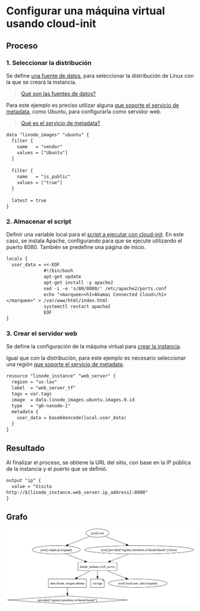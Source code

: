 # Configurar una máquina virtual usando cloud-init

## Proceso
### 1. Seleccionar la distribución
   
Se define [una fuente de datos](https://registry.terraform.io/providers/linode/linode/latest/docs/data-sources/images#filter), para seleccionar la distribución de Linux con la que se creará la instancia.

> [Qué son las fuentes de datos?](https://developer.hashicorp.com/terraform/language/data-sources)

Para este ejemplo es preciso utilizar alguna [que soporte el servicio de metadata](https://www.linode.com/docs/products/compute/compute-instances/guides/metadata/?tabs=linode-cli,macos#availability), como Ubuntu, para configurarla como servidor web.

> [Qué es el servicio de metadata?](https://www.linode.com/docs/products/compute/compute-instances/guides/metadata/?tabs=linode-cli,macos#)

```
data "linode_images" "ubuntu" {
  filter {
    name   = "vendor"
    values = ["Ubuntu"]
  }

  filter {
    name   = "is_public"
    values = ["true"]
  }

  latest = true
}
```

### 2. Almacenar el script

Definir una variable local para el [script a ejecutar con cloud-init](https://www.linode.com/docs/products/compute/compute-instances/guides/metadata/?tabs=linode-cli%2Cmacos#add-user-data). En este caso, se instala Apache, configurando para que se ejecute utilizando el puerto 8080. También se predefine una página de inicio.

```
locals {
  user_data = <<-EOF
              #!/bin/bash
              apt-get update
              apt-get install -y apache2
              sed -i -e 's/80/8080/' /etc/apache2/ports.conf
              echo "<marquee><h1>Akamai Connected Cloud</h1></marquee>" > /var/www/html/index.html
              systemctl restart apache2
              EOF
}
```

### 3. Crear el servidor web

Se define la configuración de la máquina virtual para [crear la instancia](https://registry.terraform.io/providers/linode/linode/latest/docs/resources/instance). 

Igual que con la distribución, para este ejemplo es necesario seleccionar una región [que soporte el servicio de metadata](https://www.linode.com/docs/products/compute/compute-instances/guides/metadata/?tabs=linode-cli,macos#availability).

```
resource "linode_instance" "web_server" {
  region = "us-lax"
  label  = "web_server_tf"
  tags = var.tags
  image  = data.linode_images.ubuntu.images.0.id
  type   = "g6-nanode-1"
  metadata {
    user_data = base64encode(local.user_data)
  }
}
```

## Resultado

Al finalizar el proceso, se obtiene la URL del sitio, con base en la IP pública de la instancia y el puerto que se definió.

```
output "ip" {
  value = "Visita http://${linode_instance.web_server.ip_address}:8080"
}
```
## Grafo
![Grafo](graph.png)
